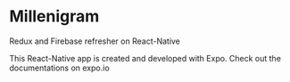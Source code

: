 # Millenigram
Redux and Firebase refresher on React-Native

This React-Native app is created and developed with Expo.
Check out the documentations on expo.io

